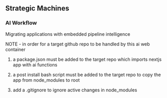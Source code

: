 
## Strategic Machines

### AI Workflow

Migrating applications with embedded pipeline intelligence

NOTE - in order for a target github repo to be handled by this ai web container

1. a package.json must be added to the target repo which imports nextjs app with ai functions

2. a post install bash script must be added to the target repo to copy the app from node_modules to root

3. add a .gitignore to ignore active changes in node_modules

